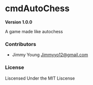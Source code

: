 # cmdAutoChess

**Version 1.0.0**

A game made like autochess

### Contributors

- Jimmy Young <Jimmyyo12@gmail.com>

### License

Liscensed Under the MIT Liscense